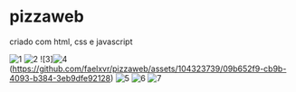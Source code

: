 # pizzaweb

criado com html, css e javascript

![1](https://github.com/faelxvr/pizzaweb/assets/104323739/e235a8f2-328f-48ce-a728-eca1b184a0b8)
![2](https://github.com/faelxvr/pizzaweb/assets/104323739/32fd9e13-09e2-49db-8a04-5fc5a1daf586)
![3]![4](https://github.com/faelxvr/pizzaweb/assets/104323739/3d410460-a6fd-45f8-96ed-4ffcf5d2e02f)
(https://github.com/faelxvr/pizzaweb/assets/104323739/09b652f9-cb9b-4093-b384-3eb9dfe92128)
![5](https://github.com/faelxvr/pizzaweb/assets/104323739/9053423f-b7db-42a7-80ac-cd015e9056fa)
![6](https://github.com/faelxvr/pizzaweb/assets/104323739/20e51f8c-d5d3-418e-ac35-9102796b18f3)
![7](https://github.com/faelxvr/pizzaweb/assets/104323739/14c3d693-3bf6-490e-a67c-abd752d74a51)
